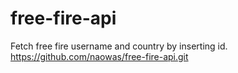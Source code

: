 # free-fire-api
Fetch free fire username and country by inserting id.
https://github.com/naowas/free-fire-api.git
